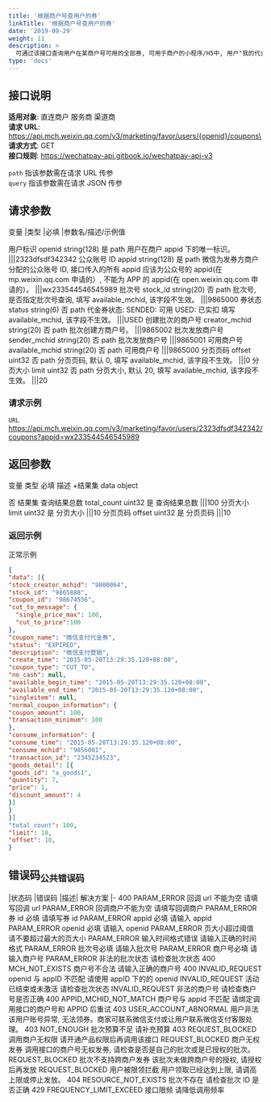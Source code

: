 ```yaml
---
title: '根据商户号查用户的券'
linkTitle: '根据商户号查用户的券'
date: '2019-09-29'
weight: 11
description: >
  可通过该接口查询用户在某商户号可用的全部券, 可用于商户的小程序/H5中, 用户"我的代金券"或"提交订单页"展示优惠信息。无法查询到微信支付立减金。本接口查不到用户的微信支付立减金(又称“全平台通用券”）, 即在所有商户都可以使用的券, 例如: 摇摇乐红包
type: 'docs'
---
```


## 接口说明

**适用对象**: 直连商户 服务商 渠道商\
**请求 URL**: https://api.mch.weixin.qq.com/v3/marketing/favor/users/{openid}/coupons\
**请求方式**: GET\
**接口规则**: https://wechatpay-api.gitbook.io/wechatpay-api-v3

`path` 指该参数需在请求 URL 传参\
`query` 指该参数需在请求 JSON 传参

## 请求参数

变量 |类型 |必填 |参数名/描述/示例值

用户标识 openid string(128) 是 path 用户在商户 appid 下的唯一标识。
|||2323dfsdf342342
公众账号 ID appid string(128) 是 path 微信为发券方商户分配的公众账号 ID, 接口传入的所有 appid 应该为公众号的 appid(在 mp.weixin.qq.com 申请的）, 不能为 APP 的 appid(在 open.weixin.qq.com 申请的）。
|||wx233544546545989
批次号 stock_id string(20) 否 path 批次号, 是否指定批次号查询, 填写 available_mchid, 该字段不生效。
|||9865000
券状态 status string(6) 否 path 代金券状态:
SENDED: 可用
USED: 已实扣
填写 available_mchid, 该字段不生效。
|||USED
创建批次的商户号 creator_mchid string(20) 否 path 批次创建方商户号。
|||9865002
批次发放商户号 sender_mchid string(20) 否 path 批次发放商户号
|||9865001
可用商户号 available_mchid string(20) 否 path 可用商户号
|||9865000
分页页码 offset uint32 否 path 分页页码, 默认 0, 填写 available_mchid, 该字段不生效。
|||0
分页大小 limit uint32 否 path 分页大小, 默认 20, 填写 available_mchid, 该字段不生效。
|||20

### 请求示例

`URL` https://api.mch.weixin.qq.com/v3/marketing/favor/users/2323dfsdf342342/coupons?appid=wx233544546545989

## 返回参数

变量 类型 必填 描述 +结果集 data
object

否 结果集
查询结果总数 total_count uint32 是 查询结果总数
|||100
分页大小 limit uint32 是 分页大小
|||10
分页页码 offset uint32 是 分页页码
|||10

### 返回示例

正常示例

```json
{
"data": [{
"stock_creator_mchid": "9800064",
"stock_id": "9865888",
"coupon_id": "98674556",
"cut_to_message": {
  "single_price_max": 100,
  "cut_to_price":100
},
"coupon_name": "微信支付代金券",
"status": "EXPIRED",
"description": "微信支付营销",
"create_time": "2015-05-20T13:29:35.120+08:00",
"coupon_type": "CUT_TO",
"no_cash": null,
"available_begin_time": "2015-05-20T13:29:35.120+08:00",
"available_end_time": "2015-05-20T13:29:35.120+08:00",
"singleitem": null,
"normal_coupon_information": {
"coupon_amount": 100,
"transaction_minimum": 100
},
"consume_information": {
"consume_time": "2015-05-20T13:29:35.120+08:00",
"consume_mchid": "9856081",
"transaction_id": "2345234523",
"goods_detail": [{
"goods_id": "a_goods1",
"quantity": 7,
"price": 1,
"discount_amount": 4
}]
}
}]
"total_count": 100,
"limit": 10,
"offset": 10,
}
```

## 错误码<sub>公共错误码</sub>

|状态码 |错误码 |描述| 解决方案
|-
400 PARAM_ERROR 回调 url 不能为空 请填写回调 url
PARAM_ERROR 回调商户不能为空 请填写回调商户
PARAM_ERROR 券 id 必填 请填写券 id
PARAM_ERROR appid 必填 请输入 appid
PARAM_ERROR openid 必填 请输入 openid
PARAM_ERROR 页大小超过阈值 请不要超过最大的页大小
PARAM_ERROR 输入时间格式错误 请输入正确的时间格式
PARAM_ERROR 批次号必填 请输入批次号
PARAM_ERROR 商户号必填 请输入商户号
PARAM_ERROR 非法的批次状态 请检查批次状态
400 MCH_NOT_EXISTS 商户号不合法 请输入正确的商户号
400 INVALID_REQUEST openid 与 appID 不匹配 请使用 appID 下的的 openid
INVALID_REQUEST 活动已结束或未激活 请检查批次状态
INVALID_REQUEST 非法的商户号 请检查商户号是否正确
400 APPID_MCHID_NOT_MATCH 商户号与 appid 不匹配 请绑定调用接口的商户号和 APPID 后重试
403 USER_ACCOUNT_ABNORMAL 用户非法 该用户账号异常, 无法领券。商家可联系微信支付或让用户联系微信支付客服处理。
403 NOT_ENOUGH 批次预算不足 请补充预算
403 REQUEST_BLOCKED 调用商户无权限 请开通产品权限后再调用该接口
REQUEST_BLOCKED 商户无权发券 调用接口的商户号无权发券, 请检查是否是自己的批次或是已授权的批次。
REQUEST_BLOCKED 批次不支持跨商户发券 该批次未做跨商户号的授权, 请授权后再发放
REQUEST_BLOCKED 用户被限领拦截 用户领取已经达到上限, 请调高上限或停止发放。
404 RESOURCE_NOT_EXISTS 批次不存在 请检查批次 ID 是否正确
429 FREQUENCY_LIMIT_EXCEED 接口限频 请降低调用频率
